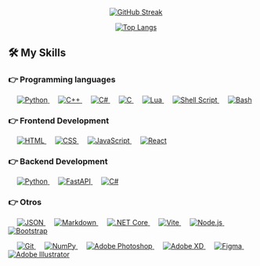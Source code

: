 <div align="center">

  &emsp;
  [![GitHub Streak](https://github-readme-streak-stats.herokuapp.com?user=BrunoTejeria&theme=highcontrast&hide_border=true&locale=es&date_format=j%20M%5B%20Y%5D&exclude_days=Sun%2CSat&card_width=512)](https://git.io/streak-stats)
</div>
<div align="center">

&emsp;
[![Top Langs](https://github-readme-stats.vercel.app/api/top-langs/?username=BrunoTejeria&layout=compact&theme=highcontrast)](https://github.com/BrunoTejeria)

</div>

## 🛠️ My Skills
<div>

  ### 👉 Programming languages
  <p align="left">
    &emsp;
    <a href="https://www.python.org" target="_blank">
      <img alt="Python" src="https://img.shields.io/badge/Python%20-%2314354C.svg?logo=python&logoColor=white">
    </a>
      &emsp;
    <a href="https://www.w3schools.com/cpp/" target="_blank">
      <img alt="C++" src="https://img.shields.io/badge/C++%20-%2300599C.svg?logo=c%2B%2B&logoColor=white">
    </a>
    &emsp;
    <a href="https://docs.microsoft.com/en-us/dotnet/csharp/" target="_blank">
      <img alt="C#" src="https://img.shields.io/badge/C%23%20-%23239120.svg?logo=c-sharp&logoColor=white">
    </a>
    &emsp;
    <a href="https://www.learn-c.org/" target="_blank">
      <img alt="C" src="https://img.shields.io/badge/C%20-%2300599C.svg?logo=c&logoColor=white">
    </a>
    &emsp;
    <a href="https://www.lua.org/" target="_blank">
      <img alt="Lua" src="https://img.shields.io/badge/Lua%20-%232C2D72.svg?logo=lua&logoColor=white">
    </a>
    &emsp;
    <a href="https://www.shellscript.sh/" target="_blank">
      <img alt="Shell Script" src="https://img.shields.io/badge/Shell Script-%231180B3.svg?logo=gnu-bash&logoColor=white">
    </a>
    &emsp;
    <a href="https://www.gnu.org/software/bash/" target="_blank">
      <img alt="Bash" src="https://img.shields.io/badge/Bash-%234EAA25.svg?logo=gnu-bash&logoColor=white">
    </a>
  </p>

  ### 👉 Frontend Development

  <p align="left">
    &emsp;
    <a href="https://www.w3.org/html/" target="_blank">
    <img alt="HTML" src="https://img.shields.io/badge/HTML5%20-%23E34F26.svg?logo=html5&logoColor=white">
    </a>
    &emsp;
    <a href="https://www.w3schools.com/css/" target="_blank">
      <img alt="CSS" src="https://img.shields.io/badge/CSS%20-%231572B6.svg?logo=css3&logoColor=white">
    </a>
    &emsp;
    <a href="https://developer.mozilla.org/en-US/docs/Web/JavaScript" target="_blank">
    <img alt="JavaScript" src="https://img.shields.io/badge/JavaScript-%23F7DF1E.svg?logo=javascript&logoColor=black">
  </a>
    &emsp;
    <a href="https://reactjs.org/" target="_blank">
      <img alt="React" src="https://img.shields.io/badge/React%20-%2320232a.svg?logo=react&logoColor=61DAFB">
    </a>
  </p>

  ### 👉 Backend Development

  <p align="left">
    &emsp;
    <a href="https://www.python.org/" target="_blank">
      <img alt="Python" src="https://img.shields.io/badge/Python%20-%233776AB.svg?logo=python&logoColor=white">
    </a>
    &emsp;
    <a href="https://fastapi.tiangolo.com/" target="_blank">
      <img alt="FastAPI" src="https://img.shields.io/badge/FastAPI%20-%230D96F6.svg?logo=fastapi&logoColor=white">
    </a>
    &emsp;
    <a href="https://docs.microsoft.com/en-us/dotnet/csharp/" target="_blank">
      <img alt="C#" src="https://img.shields.io/badge/C%23%20-%23239120.svg?logo=c-sharp&logoColor=white">
    </a>
  </p>

  ### 👉 Otros

  <p align="left">
    &emsp;
    <a href="https://www.json.org/" target="_blank">
      <img alt="JSON" src="https://img.shields.io/badge/JSON%20-%23232F3E.svg?logo=json&logoColor=white">
    </a>
    &emsp;
    <a href="https://daringfireball.net/projects/markdown/" target="_blank">
      <img alt="Markdown" src="https://img.shields.io/badge/Markdown%20-%23000000.svg?logo=markdown&logoColor=white">
    </a>
    &emsp;
    <a href="https://dotnet.microsoft.com/" target="_blank">
      <img alt=".NET Core" src="https://img.shields.io/badge/.NET%20Core%20-%23512BD4.svg?logo=.net&logoColor=white">
    </a>
    &emsp;
    <a href="https://vitejs.dev/" target="_blank">
      <img alt="Vite" src="https://img.shields.io/badge/Vite%20-%230A0A0A.svg?logo=vite&logoColor=white">
    </a>
    &emsp;
    <a href="https://nodejs.org/" target="_blank">
      <img alt="Node.js" src="https://img.shields.io/badge/Node.js%20-%23339933.svg?logo=node.js&logoColor=white">
    </a>
      &emsp;
    <a href="https://getbootstrap.com" target="_blank">
      <img alt="Bootstrap" src="https://img.shields.io/badge/Bootstrap-%23563D7C.svg?style=flat&logo=bootstrap&logoColor=white"/>
    </a>
  </p>
  <p align="left">
    &emsp;
    <a href="https://git-scm.com/" target="_blank">
      <img alt="Git" src="https://img.shields.io/badge/Git%20-%23F05032.svg?logo=git&logoColor=white">
    </a>
    &emsp;
    <a href="https://numpy.org/" target="_blank">
      <img alt="NumPy" src="https://img.shields.io/badge/NumPy-%23013243.svg?logo=numpy&logoColor=white">
    </a>
    &emsp;
    <a href="https://www.adobe.com/products/photoshop.html" target="_blank">
      <img alt="Adobe Photoshop" src="https://img.shields.io/badge/Photoshop-%2331A8FF.svg?logo=adobe-photoshop&logoColor=white">
    </a>
    &emsp;
    <a href="https://www.adobe.com/products/xd.html" target="_blank">
      <img alt="Adobe XD" src="https://img.shields.io/badge/Adobe XD-%23FF26BE.svg?logo=adobe-xd&logoColor=white">
    </a>
    &emsp;
    <a href="https://www.figma.com/" target="_blank">
      <img alt="Figma" src="https://img.shields.io/badge/Figma-%23F24E1E.svg?logo=figma&logoColor=white">
    </a>
    &emsp;
    <a href="https://www.adobe.com/products/illustrator.html" target="_blank">
      <img alt="Adobe Illustrator" src="https://img.shields.io/badge/Illustrator-%23FF9A00.svg?logo=adobe-illustrator&logoColor=white">
    </a>
  </p>
</div>
